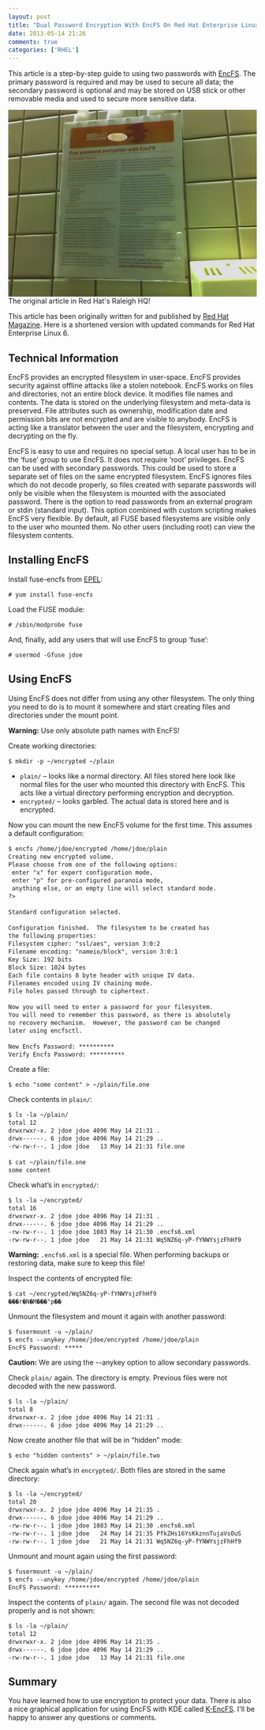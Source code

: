 ```yaml
---
layout: post
title: "Dual Password Encryption With EncFS On Red Hat Enterprise Linux 6"
date: 2013-05-14 21:26
comments: true
categories: ['RHEL']
---
```


This article is a step-by-step guide to using two passwords with [EncFS](http://www.arg0.net/encfs).
The primary password is required and may be used to secure all data;
the secondary password is optional and may be stored on USB stick or
other removable media and used to secure more sensitive data. 

<img src="/images/encfs_raleigh.jpg" alt="Article in Raleigh" style="clear:both;display:block;"/>
The original article in Red Hat's Raleigh HQ!

This article has been originally written for and published by
[Red Hat Magazine](http://magazine.redhat.com/2007/06/13/dual-password-encryption-with-encfs/).
Here is a shortened version with updated commands for Red Hat Enterprise Linux 6.

Technical Information
----------------------

EncFS provides an encrypted filesystem in user-space. EncFS provides security
against offline attacks like a stolen notebook.
EncFS works on files and directories, not an entire block device.
It modifies file names and contents.
The data is stored on the underlying filesystem and meta-data is preserved.
File attributes such as ownership, modification date and permission bits are not encrypted
and are visible to anybody. EncFS is acting like a translator between the user and
the filesystem, encrypting and decrypting on the fly.


EncFS is easy to use and requires no special setup. A local user has to be in the ‘fuse’
group to use EncFS. It does not require ‘root’ privileges.
EncFS can be used with secondary passwords. This could be used to store a separate set of files on the same encrypted filesystem. 
EncFS ignores files which do not decode properly, so files created with separate passwords will 
only be visible when the filesystem is mounted with the associated password.
There is the option to read passwords from an external program or stdin (standard input). 
This option combined with custom scripting makes EncFS very flexible.
By default, all FUSE based filesystems are visible only to the user who mounted them. 
No other users (including root) can view the filesystem contents.


Installing EncFS
-----------------

Install fuse-encfs from [EPEL](https://fedoraproject.org/wiki/EPEL):

    # yum install fuse-encfs

Load the FUSE module:

    # /sbin/modprobe fuse

And, finally, add any users that will use EncFS to group ‘fuse’:

    # usermod -Gfuse jdoe

Using EncFS
-----------

Using EncFS does not differ from using any other filesystem.
The only thing you need to do is to mount it somewhere and start creating 
files and directories under the mount point.

**Warning:** Use only absolute path names with EncFS!

Create working directories:

    $ mkdir -p ~/encrypted ~/plain

* `plain/` – looks like a normal directory. All files stored here look like normal
files for the user who mounted this directory with EncFS. This acts like a virtual
directory performing encryption and decryption.
* `encrypted/` – looks garbled. The actual data is stored here and is encrypted.

Now you can mount the new EncFS volume for the first time. This assumes a default configuration:

    $ encfs /home/jdoe/encrypted /home/jdoe/plain
    Creating new encrypted volume.
    Please choose from one of the following options:
     enter "x" for expert configuration mode,
     enter "p" for pre-configured paranoia mode,
     anything else, or an empty line will select standard mode.
    ?> 
    
    Standard configuration selected.
    
    Configuration finished.  The filesystem to be created has
    the following properties:
    Filesystem cipher: "ssl/aes", version 3:0:2
    Filename encoding: "nameio/block", version 3:0:1
    Key Size: 192 bits
    Block Size: 1024 bytes
    Each file contains 8 byte header with unique IV data.
    Filenames encoded using IV chaining mode.
    File holes passed through to ciphertext.
    
    Now you will need to enter a password for your filesystem.
    You will need to remember this password, as there is absolutely
    no recovery mechanism.  However, the password can be changed
    later using encfsctl.
    
    New Encfs Password: **********
    Verify Encfs Password: **********


Create a file:

    $ echo "some content" > ~/plain/file.one

Check contents in `plain/`:

    $ ls -la ~/plain/
    total 12
    drwxrwxr-x. 2 jdoe jdoe 4096 May 14 21:31 .
    drwx------. 6 jdoe jdoe 4096 May 14 21:29 ..
    -rw-rw-r--. 1 jdoe jdoe   13 May 14 21:31 file.one
    
    $ cat ~/plain/file.one 
    some content

Check what’s in `encrypted/`:

    $ ls -la ~/encrypted/
    total 16
    drwxrwxr-x. 2 jdoe jdoe 4096 May 14 21:31 .
    drwx------. 6 jdoe jdoe 4096 May 14 21:29 ..
    -rw-rw-r--. 1 jdoe jdoe 1083 May 14 21:30 .encfs6.xml
    -rw-rw-r--. 1 jdoe jdoe   21 May 14 21:31 Wq5NZ6q-yP-fYNWYsjzFhHf9

**Warning:** `.encfs6.xml` is a special file. When performing backups or restoring data,
make sure to keep this file!

Inspect the contents of encrypted file:

    $ cat ~/encrypted/Wq5NZ6q-yP-fYNWYsjzFhHf9 
    ���r�N�M���"p��

Unmount the filesystem and mount it again with another password:

    $ fusermount -u ~/plain/
    $ encfs --anykey /home/jdoe/encrypted /home/jdoe/plain
    EncFS Password: *****

**Caution:** We are using the --anykey option to allow secondary passwords.

Check `plain/` again. The directory is empty. Previous files were not decoded with the new password.

    $ ls -la ~/plain/
    total 8
    drwxrwxr-x. 2 jdoe jdoe 4096 May 14 21:31 .
    drwx------. 6 jdoe jdoe 4096 May 14 21:29 ..

Now create another file that will be in “hidden” mode:

    $ echo "hidden contents" > ~/plain/file.two

Check again what’s in `encrypted/`. Both files are stored in the same directory:

    $ ls -la ~/encrypted/
    total 20
    drwxrwxr-x. 2 jdoe jdoe 4096 May 14 21:35 .
    drwx------. 6 jdoe jdoe 4096 May 14 21:29 ..
    -rw-rw-r--. 1 jdoe jdoe 1083 May 14 21:30 .encfs6.xml
    -rw-rw-r--. 1 jdoe jdoe   24 May 14 21:35 PfkZHs16YsKkznnTujaVsOuS
    -rw-rw-r--. 1 jdoe jdoe   21 May 14 21:31 Wq5NZ6q-yP-fYNWYsjzFhHf9

Unmount and mount again using the first password:

    $ fusermount -u ~/plain/
    $ encfs --anykey /home/jdoe/encrypted /home/jdoe/plain
    EncFS Password: **********

Inspect the contents of `plain/` again. The second file was not decoded properly and is not shown:

    $ ls -la ~/plain/
    total 12
    drwxrwxr-x. 2 jdoe jdoe 4096 May 14 21:35 .
    drwx------. 6 jdoe jdoe 4096 May 14 21:29 ..
    -rw-rw-r--. 1 jdoe jdoe   13 May 14 21:31 file.one

Summary
-------

You have learned how to use encryption to protect your data.
There is also a nice graphical application 
for using EncFS with KDE called [K-EncFS](http://kde-apps.org/content/show.php?content=54078).
I'll be happy to answer any questions or comments.
